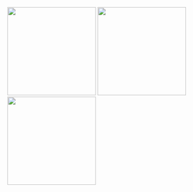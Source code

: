 <p align="left">
  <img src="https://victorhermes.github.io/VUTTR/01.gif" width="200"/>
  <img src="https://victorhermes.github.io/VUTTR/02.gif" width="200"/>
  <img src="https://victorhermes.github.io/VUTTR/03.gif" width="200"/>
</p>
